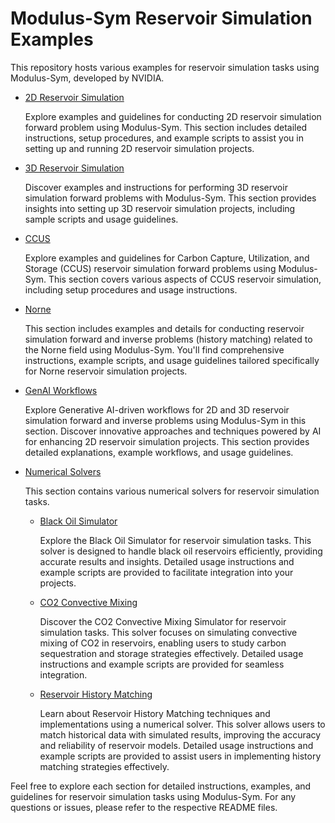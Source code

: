 # Modulus-Sym Reservoir Simulation Examples

This repository hosts various examples for reservoir simulation tasks using Modulus-Sym,
developed by NVIDIA.

* [2D Reservoir Simulation](./2D/)

    Explore examples and guidelines for conducting 2D reservoir simulation forward
    problem using Modulus-Sym. This section includes detailed instructions,
    setup procedures, and example scripts to assist you in setting up and running 2D
    reservoir simulation projects.

* [3D Reservoir Simulation](./3D/)

    Discover examples and instructions for performing 3D reservoir simulation forward
    problems with Modulus-Sym. This section provides insights into setting up 3D
    reservoir simulation projects, including sample scripts and usage guidelines.

* [CCUS](./CCUS/)

    Explore examples and guidelines for Carbon Capture, Utilization, and Storage (CCUS)
    reservoir simulation forward problems using Modulus-Sym. This section covers various
    aspects of CCUS reservoir simulation, including setup procedures and usage
    instructions.

* [Norne](./Norne/)

    This section includes examples and details for conducting reservoir simulation
    forward and inverse problems (history matching) related to the Norne field using
    Modulus-Sym. You'll find comprehensive instructions, example scripts, and usage
    guidelines tailored specifically for Norne reservoir simulation projects.

* [GenAI Workflows](./GenAI_workflows/)

    Explore Generative AI-driven workflows for 2D and 3D reservoir simulation forward
    and inverse problems using Modulus-Sym in this section. Discover innovative
    approaches and techniques powered by AI for enhancing 2D reservoir simulation
    projects. This section provides detailed explanations, example workflows, and usage
    guidelines.

* [Numerical Solvers](./Numerical_solvers/)

    This section contains various numerical solvers for reservoir simulation tasks.

  * [Black Oil Simulator](./Numerical_solvers/Black_oil_simulator/)

    Explore the Black Oil Simulator for reservoir simulation tasks. This solver is
    designed to handle black oil reservoirs efficiently, providing accurate results and
    insights. Detailed usage instructions and example scripts are provided to facilitate
    integration into your projects.

  * [CO2 Convective Mixing](./Numerical_solvers/CO2_convective_mixing_simulator/)

    Discover the CO2 Convective Mixing Simulator for reservoir simulation tasks. This
    solver focuses on simulating convective mixing of CO2 in reservoirs, enabling users
    to study carbon sequestration and storage strategies effectively. Detailed usage
    instructions and example scripts are provided for seamless integration.

  * [Reservoir History Matching](./Numerical_solvers/Reservoir_history_matching/)

    Learn about Reservoir History Matching techniques and implementations using a
    numerical solver. This solver allows users to match historical data with simulated
    results, improving the accuracy and reliability of reservoir models. Detailed usage
    instructions and example scripts are provided to assist users in implementing
    history matching strategies effectively.

Feel free to explore each section for detailed instructions, examples, and guidelines
for reservoir simulation tasks using Modulus-Sym. For any questions or issues, please
refer to the respective README files.
